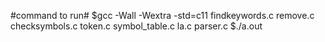 #command to run#
$gcc -Wall -Wextra -std=c11 findkeywords.c remove.c checksymbols.c token.c symbol_table.c la.c parser.c 
$./a.out
